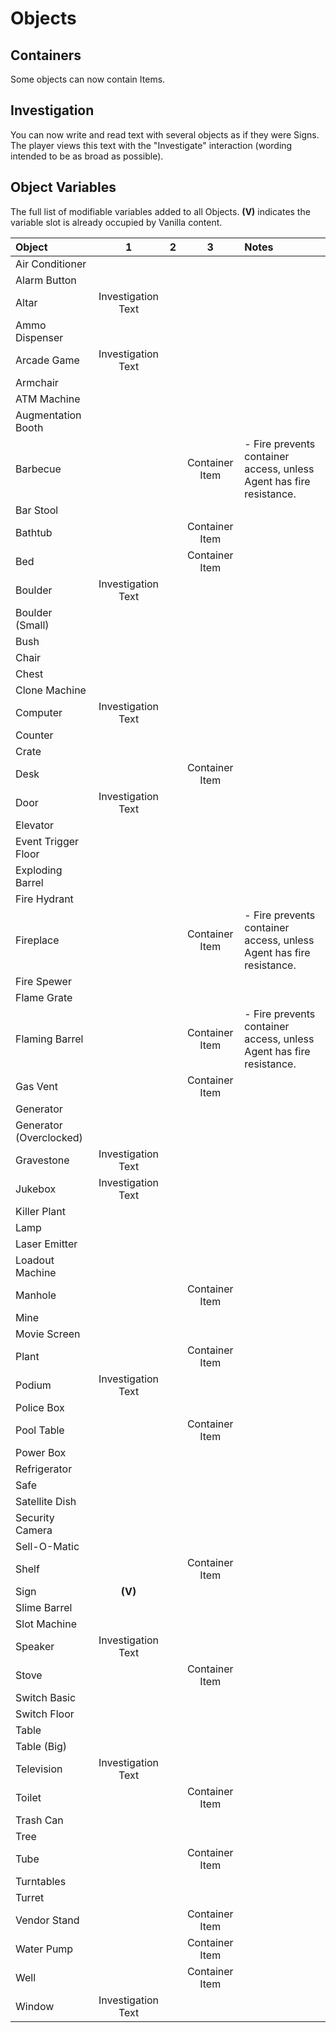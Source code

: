 ﻿#		Objects
##			Containers
Some objects can now contain Items.
##			Investigation
You can now write and read text with several objects as if they were Signs. The player views this text with the "Investigate" interaction (wording intended to be as broad as possible).
##			Object Variables
The full list of modifiable variables added to all Objects. **(V)** indicates the variable slot is already occupied by Vanilla content.

|Object								|1						|2						|3						|Notes	|
|:----------------------------------|:---------------------:|:---------------------:|:---------------------:|:------|
|Air Conditioner
|Alarm Button
|Altar								|Investigation Text		|
|Ammo Dispenser
|Arcade Game						|Investigation Text		|
|Armchair
|ATM Machine
|Augmentation Booth
|Barbecue							|						|						|Container Item			|- Fire prevents container access, unless Agent has fire resistance.
|Bar Stool
|Bathtub							|						|						|Container Item
|Bed								|						|						|Container Item
|Boulder							|Investigation Text		|
|Boulder (Small)
|Bush
|Chair
|Chest
|Clone Machine
|Computer							|Investigation Text		|
|Counter
|Crate
|Desk								|						|						|Container Item
|Door								|Investigation Text		|
|Elevator
|Event Trigger Floor
|Exploding Barrel
|Fire Hydrant
|Fireplace							|						|						|Container Item			|- Fire prevents container access, unless Agent has fire resistance.
|Fire Spewer
|Flame Grate
|Flaming Barrel						|						|						|Container Item			|- Fire prevents container access, unless Agent has fire resistance.
|Gas Vent							|						|						|Container Item
|Generator
|Generator (Overclocked)
|Gravestone							|Investigation Text		|
|Jukebox							|Investigation Text		|
|Killer Plant
|Lamp
|Laser Emitter
|Loadout Machine
|Manhole							|						|						|Container Item
|Mine
|Movie Screen
|Plant								|						|						|Container Item
|Podium								|Investigation Text		|
|Police Box
|Pool Table							|						|						|Container Item
|Power Box
|Refrigerator
|Safe
|Satellite Dish
|Security Camera
|Sell-O-Matic
|Shelf								|						|						|Container Item
|Sign								|**(V)**				|
|Slime Barrel
|Slot Machine
|Speaker							|Investigation Text		|
|Stove								|						|						|Container Item
|Switch Basic
|Switch Floor
|Table
|Table (Big)
|Television							|Investigation Text		|
|Toilet								|						|						|Container Item
|Trash Can
|Tree
|Tube								|						|						|Container Item
|Turntables
|Turret
|Vendor Stand						|						|						|Container Item
|Water Pump							|						|						|Container Item
|Well								|						|						|Container Item
|Window								|Investigation Text		|


